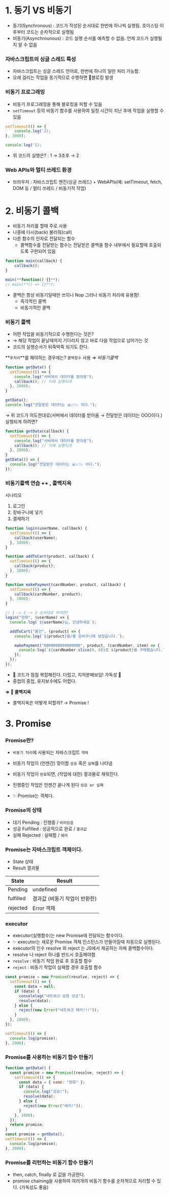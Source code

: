 # 1. 동기 VS 비동기

- 동기(Synchronous) : 코드가 작성된 순서대로 한번에 하나씩 실행됨. 호이스팅 이후부터 코드는 순차적으로 실행됨
- 비동기(Asynchrounous) : 코드 실행 순서를 예측할 수 없음. 언제 코드가 실행될 지 알 수 없음

### 자바스크립트의 싱글 스레드 특성

- 자바스크립트는 싱글 스레드 언어로, 한번에 하나의 일만 처리 가능함.
- 오래 걸리는 작업을 동기적으로 수행하면 💩블로킹 발생

### 비동기 프로그래밍

- 비동기 프로그래밍을 통해 블로킹을 피할 수 있음
- `setTimeout` 등의 비동기 함수를 사용하여 일정 시간이 지난 후에 작업을 실행할 수 있음

```jsx
setTimeout(() => {
	console.log('2);
}, 3000);

console.log('1);
```

- 위 코드의 실행은? : 1 → 3초후 → 2

### Web APIs와 멀티 쓰레드 환경

- 브라우저 : 자바스크립트 엔진(싱글 쓰레드) + WebAPIs(예: setTimeout, fetch, DOM 등 / 멀티 쓰레드 / 비동기적 작업)

# 2. 비동기 콜백

- 비동기 처리를 할때 주로 사용
- 나중에 다시(back) 불러줘(call)
- 다른 함수의 인자로 전달되는 함수
  - 콜백함수를 전달받는 함수는 전달받은 콜백을 함수 내부에서 필요할때 호출되도록 구현되어 있음

```jsx
function main(callback) {
	callback();
}

main(**function() {}**);
// main(**() => {}**);
```

- 콜백은 항상 비동기일때만 쓰이나 Nop 그러나 비동기 처리에 유용함!
  - 즉각적인 콜백
  - 비동기적인 콜백

### 비동기 콜백

- 어떤 작업을 비동기적으로 수행한다는 것은?
- → 해당 작업이 끝날때까지 기다리지 않고 바로 다음 작업으로 넘어가는 것
- 코드의 실행순서가 뒤죽박죽 되기도 한다.

**`후처리`**를 해야하는 경우에는? `콜백함수` 사용 ⇒ _비동기콜백_

```jsx
function getData() {
  setTimeout(() => {
    console.log("서버에서 데이터를 받아옴");
    callback(); // 이때 실행되게
  }, 2000);
}

getData();
console.log("전달받은 데이터는 📊📈📉 이다.");
```

→ 위 코드가 의도한대로(서버에서 데이터를 받아옴 → 전달받은 데이터는 OOO이다.) 실행되게 하려면?

```jsx
function getData(callback) {
  setTimeout(() => {
    console.log("서버에서 데이터를 받아옴");
    callback(); // 이때 실행되게
  }, 2000);
}
getData(() => {
  console.log("전달받은 데이터는 📊📈📉 이다.");
});
```

### 비동기콜백 연습 ++ , 콜백지옥

시나리오

1. 로그인
2. 장바구니에 넣기
3. 결제하기

```jsx
function login(userName, callback) {
  setTimeout(() => {
    callback(userName);
  }, 1000);
}

function addToCart(product, callback) {
  setTimeout(() => {
    callback(product);
  }, 1000);
}

function makePayment(cardNumber, product, callback) {
  setTimeout(() => {
    callback(cardNumber, product);
  }, 1000);
}

// 1 -> 2 -> 3 순서대로 하려면?
login("현화", (userName) => {
  console.log(`${userName}님, 안녕하세요`);

  addToCart("물건", (product) => {
    console.log(`${product}을/를 장바구니에 넣었습니다.`);

    makePayment("0000000000000000", product, (cardNumber, item) => {
      console.log(`${cardNumber.slice(0, 6)}로 ${product}를 구매했습니다.`);
    });
  });
});
```

- 💩 코드가 점점 복잡해진다. 더럽고, 지저분해보임! 가독성 💩
- 중첩의 중첩, 유지보수에도 어렵다.

**⇒ 👻 콜백지옥**

- 콜백지옥은 어떻게 피할까? → Promise !

# 3. Promise

### Promise란?

- `비동기 처리`에 사용되는 자바스크립트 `객체`
- 비동기 작업이 (언젠간) 맞이할 `성공` 혹은 `실패`를 나타냄

- 비동기 작업이 `완료`되면, (작업에 대한) 결과물로 채워진다.
- 진행중인 작업은 언젠간 끝나게 된다 `성공 or 실패`

- ✨ Promise는 객체다.

### Promise의 상태

- 대기 Pending : 진행중 / `비어있음`
- 성공 Fulfilled : 성공적으로 완료 / `결과값`
- 실패 Rejected : 실패함 / `에러`

### Promise는 자바스크립트 객체이다.

- State 상태
- Result 결과물

| State     | Result                        |
| --------- | ----------------------------- |
| Pending   | undefined                     |
| fulfilled | 결과값 (비동기 작업이 반환한) |
| rejected  | Error 객체                    |

### executor

- executor(실행함수)는 new Promise에 전달되는 함수이다.
- ✨ executor는 새로운 Promise 객체 인스턴스가 만들어질때 자동으로 실행된다.
- executor의 인수 resolve 와 reject 는 JS에서 제공하는 자체 콜백함수이다.
- resolve 나 reject 하나를 반드시 호출해야함
- `resolve` : 비동기 작업 완료 후 호출할 함수
- `reject` : 비동기 작업이 실패할 경우 호출할 함수

```jsx
const promise = new Promise((resolve, reject) => {
  setTimeout(() => {
    const data = null;
    if (data) {
      consolelog("네트워크 요청 성공");
      resolve(data);
    } else {
      reject(new Error("네트워크 에러!!!"));
    }
  }, 1000);
});

setTimeout(() => {
  console.log(promise);
}, 2000);
```

### Promise를 사용하는 비동기 함수 만들기

```jsx
function getData() {
  const promise = new Promise((resolve, reject) => {
    setTimeout(() => {
      const data = { name: "현화" };
      if (data) {
        console.log("성공!");
        resolve(data);
      } else {
        reject(new Error("에러!"));
      }
    }, 1000);
  });
  return promise;
}
const promise = getData();
setTimeout(() => {
  console.log(promise);
}, 2000);
```

### Promise를 리턴하는 비동기 함수 만들기

- then, catch, finally 로 값을 가공한다.
- promise chaining을 사용하여 여러개의 비동기 함수를 순차적으로 처리할 수 있다. (가독성도 좋음)
